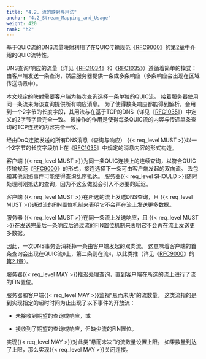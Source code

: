 ```yaml
---
title: "4.2. 流的映射与用法"
anchor: "4.2_Stream_Mapping_and_Usage"
weight: 420
rank: "h2"
---
```


基于QUIC流的DNS流量映射利用了在QUIC传输规范《[RFC9000]()》的[第2章]()中介绍的QUIC流特性。

DNS查询/响应的流量（详见《[RFC1034]()》和《[RFC1035]()》）遵循着简单的模式：由客户端发送一条查询，然后服务器提供一条或多条响应（多条响应会出现在区域传送场景中）。

本文规定的映射需要客户端为每次查询选择一条单独的QUIC流。
接着服务器使用同一条流来为该查询提供所有响应消息。
为了使得数条响应都能得到解析，会用到一个2字节的长度字段，其用法与在基于TCP的DNS（详见《[RFC1035]()》）中定义的2字节字段完全一致。
该操作的作用是使得每条QUIC流的内容与传递单条查询的TCP连接的内容完全一致。

经由DoQ连接发送的所有DNS消息（查询与响应） {{< req_level MUST >}}以一个2字节的长度字段加上在《[RFC1035]()》中规定的消息内容的形式构造。

客户端 {{< req_level MUST >}}为同一条QUIC连接上的连续查询，以符合QUIC传输规范《[RFC9000]()》的形式，接连选择下一条可由客户端发起的双向流。
丢包和其他网络事件可能使得查询乱序抵达。
服务器{{< req_level SHOULD >}}随时处理刚刚抵达的查询，因为不这么做就会引入不必要的延迟。

客户端 {{< req_level MUST >}}在所选的流上发送DNS查询，且 {{< req_level MUST >}}通过流的FIN置位机制来表明它不会再在流上发送更多数据。

服务器 {{< req_level MUST >}}在同一条流上发送响应，且 {{< req_level MUST >}}在发送完最后一条响应后通过流的FIN置位机制来表明它不会再在流上发送更多数据。

因此，一次DNS事务会消耗掉一条由客户端发起的双向流。
这意味着客户端的首条查询会出现在QUIC流`0`上，第二条则在流`4`，以此类推（详见《[RFC9000]()》的[第2.1章]()）。

服务器{{< req_level MAY >}}推迟处理查询，直到客户端在所选的流上进行了流的FIN置位。

服务器和客户端{{< req_level MAY >}}监视“悬而未决”的流数量。
这类流指的是到实现指定的超时时间为止出现了以下事件的开放流：

* 未接收到期望的查询或响应，或

* 接收到了期望的查询或响应，但缺少流的FIN置位。

实现{{< req_level MAY >}}对此类“悬而未决”的流数量设置上限。
如果数量到达了上限，那么实现{{< req_level MAY >}}关闭连接。
